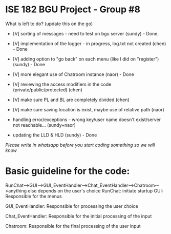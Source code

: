 # ISE 182 BGU Project - Group #8


What is left to do? (update this on the go)

- [V] sorting of messages - need to test on bgu server (sundy) - Done.

- [V] implementation of the logger - in progress, log.txt not created (chen) - Done

- [V] adding option to "go back" on each menu (like I did on "register") (sundy) - Done

- [V] more elegant use of Chatroom instance (naor) - Done

- [V] reviewing the access modifiers in the code (private/public/protected) (chen)

- [V] make sure PL and BL are completely divided (chen)

- [V] make sure saving location is exist, maybe use of relative path (naor)

- handling error/exceptions - wrong key/user name doesn't exist/server not reachable... (sundy+naor)

- updating the LLD & HLD (sundy) - Done

*Please write in whatsapp before you start coding something so we will know*

# Basic guideline for the code:
RunChat-->GUI-->GUI_EventHandler-->Chat_EventHandler-->Chatroom-->anything else depends on the user's choice
RunChat: initiate startup
GUI: Responsible for the menus

GUI_EventHandler: Responsible for processing the user choice

Chat_EventHandler: Responsible for the initial processing of the input

Chatroom: Responsible for the final processing of the user input

